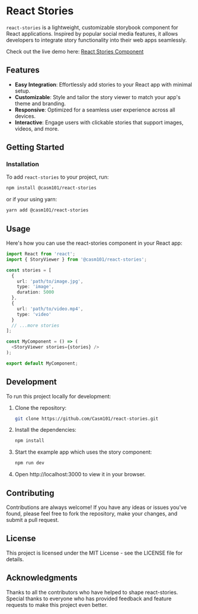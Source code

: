 # React Stories

`react-stories` is a lightweight, customizable storybook component for React applications. Inspired by popular social media features, it allows developers to integrate story functionality into their web apps seamlessly.

Check out the live demo here: [React Stories Component](https://casm101.github.io/react-stories/)

## Features

- **Easy Integration**: Effortlessly add stories to your React app with minimal setup.
- **Customizable**: Style and tailor the story viewer to match your app's theme and branding.
- **Responsive**: Optimized for a seamless user experience across all devices.
- **Interactive**: Engage users with clickable stories that support images, videos, and more.

## Getting Started

### Installation

To add `react-stories` to your project, run:

```bash
npm install @casm101/react-stories
``````

or if your using yarn:

```bash
yarn add @casm101/react-stories
```

## Usage

Here's how you can use the react-stories component in your React app:

```typescript
import React from 'react';
import { StoryViewer } from '@casm101/react-stories';

const stories = [
  {
    url: 'path/to/image.jpg',
    type: 'image',
    duration: 5000
  },
  {
    url: 'path/to/video.mp4',
    type: 'video'
  }
  // ...more stories
];

const MyComponent = () => (
  <StoryViewer stories={stories} />
);

export default MyComponent;
```

## Development

To run this project locally for development:

1. Clone the repository:
    ```bash
    git clone https://github.com/Casm101/react-stories.git
    ```

2. Install the dependencies:
    ```bash
    npm install
    ```

3. Start the example app which uses the story component:
    ```bash
    npm run dev
    ```

4. Open http://localhost:3000 to view it in your browser.

## Contributing

Contributions are always welcome! If you have any ideas or issues you've found, please feel free to fork the repository, make your changes, and submit a pull request.

## License

This project is licensed under the MIT License - see the LICENSE file for details.

## Acknowledgments

Thanks to all the contributors who have helped to shape react-stories.
Special thanks to everyone who has provided feedback and feature requests to make this project even better.